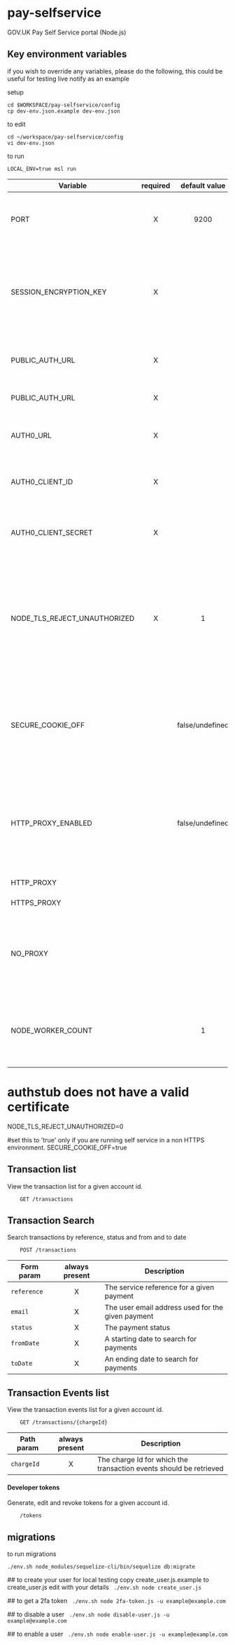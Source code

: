 # pay-selfservice
GOV.UK Pay Self Service portal (Node.js)

## Key environment variables

if you wish to override any variables, please do the following, this could be useful for testing live notify as an example


setup
```
cd $WORKSPACE/pay-selfservice/config
cp dev-env.json.example dev-env.json
```


to edit
```
cd ~/workspace/pay-selfservice/config
vi dev-env.json

```

to run
```
LOCAL_ENV=true msl run

```

| Variable                    | required | default value | Description                               |
| --------------------------- |:--------:|:-------------:| ----------------------------------------- |
| PORT                        | X | 9200 | The port number for the express server to be bound at runtime |
| SESSION_ENCRYPTION_KEY      | X |      | key to be used by the cookie encryption algorithm. Should be a large unguessable string ([More Info](https://www.npmjs.com/package/client-sessions)).  |
| PUBLIC_AUTH_URL             | X |      | The publicauth endpoint to use when API Tokens. |
| PUBLIC_AUTH_URL             | X |      | The endpoint to connector base URL. |
| AUTH0_URL                   | X |      | The auth0 endpoint to use during single sign-on  |
| AUTH0_CLIENT_ID             | X |      | auth0 client-id to use during single sign-on verifications |
| AUTH0_CLIENT_SECRET         | X |      | auth0 password to use during single sign-on verifications |
| NODE_TLS_REJECT_UNAUTHORIZED| X |   1  | indicating whether a server should automatically reject clients with invalid certificates. Only applies to servers with requestCert enabled |
| SECURE_COOKIE_OFF           |   | false/undefined | To switch off generating secure cookies. Set this to `true` only if you are running self service in a `non HTTPS` environment. |
| HTTP_PROXY_ENABLED          |   | false/undefined | To enable proxying outbound traffic of HTTP(S) requests. If set to `true` make sure to set the following 3 variables |
| HTTP_PROXY                  |   |      | HTTP proxy url |
| HTTPS_PROXY                 |   |      | HTTPS proxy url |
| NO_PROXY                    |   |      | host:port(s) that need to be by passed by the proxy. Supports comma separated list |
| NODE_WORKER_COUNT           |   | 1 | The number of worker threads started by node cluster when run in production mode |

# authstub does not have a valid certificate
NODE_TLS_REJECT_UNAUTHORIZED=0

#set this to 'true' only if you are running self service in a non HTTPS environment.
SECURE_COOKIE_OFF=true


## Transaction list

View the transaction list for a given account id.

```
    GET /transactions
```

## Transaction Search

Search transactions by reference, status and from and to date

```
    POST /transactions
```

| Form param               | always present | Description                               |
| ------------------------ |:--------:| -----------------------------------------       |
| `reference`              | X | The service reference for a given payment |
| `email`                  | X | The user email address used for the given payment |
| `status   `              | X | The payment status |
| `fromDate   `            | X | A starting date to search for payments|
| `toDate   `              | X | An ending date to search for payments|

## Transaction Events list

View the transaction events list for a given account id.

```
    GET /transactions/{chargeId}
```

| Path param               | always present | Description                               |
| ------------------------ |:--------:| -----------------------------------------       |
| `chargeId`               | X | The charge Id for which the transaction events should be retrieved  |


#### Developer tokens

Generate, edit and revoke tokens for a given account id.

```
    /tokens
```

## migrations
to run migrations
```
./env.sh node_modules/sequelize-cli/bin/sequelize db:migrate
```

## to create your user for local testing
copy create_user.js.example to create_user.js
edit with your details
` ./env.sh node create_user.js`

## to get a 2fa token
` ./env.sh node 2fa-token.js -u example@example.com`

## to disable a user
` ./env.sh node disable-user.js -u example@example.com`


## to enable a user
` ./env.sh node enable-user.js -u example@example.com`
